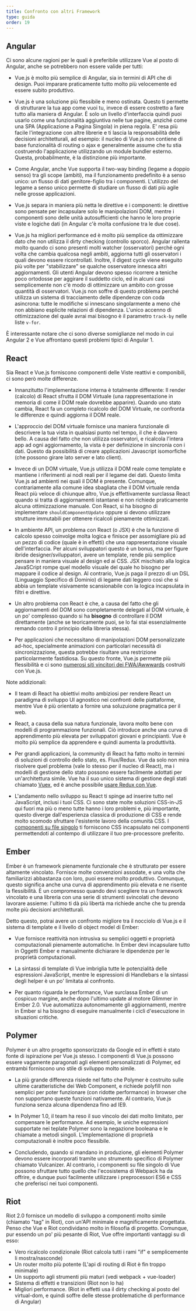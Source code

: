 ```yaml
---
title: Confronto con altri Framework
type: guida
order: 19
---
```


## Angular

Ci sono alcune ragioni per le quali è preferibile utilizzare Vue al posto di Angular, anche se potrebbero non essere valide per tutti:

- Vue.js è molto più semplice di Angular, sia in termini di API che di design. Puoi imparare praticamente tutto molto più velocemente ed essere subito produttivo.

- Vue.js è una soluzione più flessibile e meno ostinata. Questo ti permette di strutturare la tua app come vuoi tu, invece di essere costretto a fare tutto alla maniera di Angular. È solo un livello d'interfaccia quindi puoi usarlo come una funzionalità aggiuntiva nelle tue pagine, anziché come una SPA (Applicazione a Pagina Singola) in piena regola. E' resa più facile l'integrazione con altre librerie e ti lascia la responsabilità delle decisioni architetturali, ad esempio: il nucleo di Vue.js non contiene di base funzionalità di routing o ajax e generalmente assume che tu stia costruendo l'applicazione utilizzando un module bundler esterno. Questa, probabilmente, è la distinzione più importante.

- Come Angular, anche Vue supporta il two-way binding (legame a doppio senso) tra gli scope (ambiti), ma il funzionamento predefinito è a senso unico: un flusso di dati genitore-figlio tra i componenti. L'utilizzo del legame a senso unico permette di studiare un flusso di dati più agile nelle grosse applicazioni.

- Vue.js separa in maniera più netta le direttive e i componenti: le direttive sono pensate per incapsulare solo le manipolazioni DOM, mentre i componenti sono delle unità autosufficienti che hanno le loro proprie viste e logiche dati (in Angular c'è molta confusione tra le due cose).

- Vue.js ha migliori performance ed è molto più semplice da ottimizzare dato che non utilizza il dirty checking (controllo sporco). Angular rallenta molto quando ci sono presenti molti watcher (osservatori) perché ogni volta che cambia qualcosa negli ambiti, aggiorna tutti gli osservatori i quali devono essere ricontrollati. Inoltre, il digest cycle viene eseguito più volte per "stabilizzare" se qualche osservatore innesca altri aggiornamenti. Gli utenti Angular devono spesso ricorrere a teniche poco ortodosse per aggirare il suddetto ciclo, ed in alcuni casi semplicemente non c'è modo di ottimizzare un ambito con grosse quantità di osservatori. Vue.js non soffre di questo problema perché utilizza un sistema di tracciamento delle dipendenze con coda asincrona: tutte le modifiche si innescano singolarmente a meno ché non abbiano esplicite relazioni di dipendenza. L'unico accenno di ottimizzazione del quale avrai mai bisogno è il parametro `track-by` nelle liste `v-for`.

È interessante notare che ci sono diverse somiglianze nel modo in cui Angular 2 e Vue affrontano questi problemi tipici di Angular 1.

## React

Sia React e Vue.js forniscono componenti delle Viste reattivi e componibili, ci sono però molte differenze.

- Innanzitutto l'implementazione interna è totalmente differente: Il render (calcolo) di React sfrutta il DOM Virtuale (una rappresentazione in memoria di come il DOM reale dovrebbe apparire). Quando uno stato cambia, React fa un completo ricalcolo del DOM Virtuale, ne confronta le differenze e quindi aggiorna il DOM reale.

- L'approccio del DOM virtuale fornisce una maniera funzionale di descrivere la tua vista in qualsiasi punto nel tempo, il che è davvero bello. A causa del fatto che non utilizza osservatori, e ricalcola l'intera app ad ogni aggiornamento, la vista è per definizione in sincronia con i dati. Questo da possibilità di creare applicazioni Javascript isomorfiche (che possono girare lato server e lato client).

- Invece di un DOM virtuale, Vue.js utilizza il DOM reale come template e mantiene i riferimenti ai nodi reali per il legame dei dati. Questo limita Vue.js ad ambienti nei quali il DOM è presente. Comunque, contrariamente alla comune idea sbagliata che il DOM virtuale renda React più veloce di chiunque altro, Vue.js effettivamente surclassa React quando si tratta di aggiornamenti istantanei e non richiede praticamente alcuna ottimizzazione manuale. Con React, si ha bisogno di implementare `shouldComponentUpdate` oppure si devono utilizzare strutture immutabili per ottenere ricalcoli pienamente ottimizzati.

- In ambiente API, un problema con React (o JSX) è che la funzione di calcolo spesso coinvolge molta logica e finisce per assomigliare più ad un pezzo di codice (quale è in effetti) che una rappresentazione visuale dell'interfaccia. Per alcuni sviluppatori questo è un bonus, ma per figure ibride designer/sviluppatori, avere un template, rende più semplice pensare in maniera visuale al design ed ai CSS. JSX mischiato alla logica JavaSCript rompe quel modello visuale del quale ho bisogno per mappare il codice al design. Al contrario, Vue.js paga il prezzo di un DSL (Linguaggio Specifico di Dominio) di legame dati leggero così che si abbia un template visivamente scansionabile con la logica incapsulata in filtri e direttive.

- Un altro problema con React è che, a causa del fatto che gli aggiornamenti del DOM sono completamente delegati al DOM virtuale, è un po' complesso quando si ha **bisogno** di controllare il DOM direttamente (anche se teoricamente puoi, se lo fai stai essenzialmente remando contro il principio della libreria stessa).

- Per applicazioni che necessitano di manipolazioni DOM personalizzate ad-hoc, specialmente animazioni con particolari necessità di sincronizzazione, questa potrebbe risultare una restrizione particolarmente fastidiosa. Su questo fronte, Vue.js permette più flessibilità e ci sono [numerosi siti vincitori dei FWA/Awwwards](https://github.com/vuejs/vue/wiki/Projects-Using-Vue.js#interactive-experiences) costruiti con Vue.js.

Note addizionali:

- Il team di React ha obiettivi molto ambiziosi per rendere React un paradigma di sviluppo UI agnostico nei confronti delle piattaforme, mentre Vue è più orientato a fornire una soluzuione pragmatica per il web.

- React, a causa della sua natura funzionale, lavora molto bene con modelli di programmazione funzionali. Ciò introduce anche una curva di apprendimento più elevata per sviluppatori giovani e principianti. Vue è molto più semplice da apprendere e quindi aumenta la produttività.

- Per grandi applicazioni, la community di React ha fatto molto in termini di soluzioni di controllo dello stato, es. Flux/Redux. Vue da solo non mira risolvere quel problema (vale lo stesso per il nucleo di React), ma i modelli di gestione dello stato possono essere facilmente adottati per un'architettura simile. Vue ha il suo unico sistema di gestione degli stati chiamato [Vuex](https://github.com/vuejs/vuex), ed è anche possibile [usare Redux con Vue](https://github.com/egoist/revue).

- L'andamento nello sviluppo su React ti spinge ad inserire tutto nel JavaScript, inclusi i tuoi CSS. Ci sono state molte soluzioni CSS-in-JS qui fuori ma più o meno tutte hanno i loro problemi e, più importante, questo diverge dall'esperienza classica di produzione di CSS e rende molto scomodo sfruttare l'esistente lavoro della comunità CSS. I [componenti su file singolo](http://vuejs.org/guide/application.html#Single-File-Components) ti forniscono CSS incapsulato nei componenti permettendoti al contempo di utilizzare il tuo pre-processore preferito.

## Ember

Ember è un framework pienamente funzionale che è strutturato per essere altamente vincolato. Fornisce molte convenzioni assodate, e una volta che familiarizzi abbastanza con loro, puoi essere molto produttivo. Comunque, questo significa anche una curva di apprendimento più elevata e ne risente la flessibilità. È un compromesso quando devi scegliere tra un framework vincolato e una libreria con una serie di strumenti svincolati che devono lavorare assieme: l'ultimo ti dà più libertà ma richiede anche che tu prenda molte più decisioni architetturali.

Detto questo, potrai avere un confronto migliore tra il nocciolo di Vue.js e il sistema di template e il livello di object model di Ember:

- Vue fornisce reattività non intrusiva su semplici oggetti e proprietà computazionali pienamente automatiche. In Ember devi incapsulare tutto in Oggetti Ember e manualmente dichiarare le dipendenze per le proprietà computazionali.

- La sintassi di template di Vue imbriglia tutte le potenzialità delle espressioni JavaScript, mentre le espressioni di Handlebars e la sintassi degli helper è un po' limitata al confronto.

- Per quanto riguarda le performance, Vue surclassa Ember di un cospicuo margine, anche dopo l'ultimo update al motore Glimmer in Ember 2.0. Vue automatizza autonomamente gli aggiornamenti, mentre in Ember si ha bisogno di eseguire manualmente i cicli d'esecuzione in situazioni critiche.

## Polymer

Polymer è un altro progetto sponsorizzato da Google ed in effetti è stato fonte di ispirazione per Vue.js stesso. I componenti di Vue.js possono essere vagamente paragonati agli elementi personalizzati di Polymer, ed entrambi forniscono uno stile di sviluppo molto simile. 

- La più grande differenza risiede nel fatto che Polymer è costruito sulle ultime caratteristiche dei Web Component, e richiede polyfill non semplici per poter funzionare (con ridotte performance) in browser che non supportano queste funzioni nativamente. Al contrario, Vue.js funziona senza alcuna dipendenza fino ad IE9.

- In Polymer 1.0, il team ha reso il suo vincolo dei dati molto limitato, per compensare le performance. Ad esempio, le uniche espressioni supportate nei teplate Polymer sono la negazione booleana e le chiamate a metodi singoli. L'implementazione di proprietà computazionali è inoltre poco flessibile.

- Concludendo, quando si mandano in produzione, gli elementi Polymer devono essere incorporati tramite uno strumento specifico di Polymer chiamato Vulcanizer. Al contrario, i componenti su file singolo di Vue possono sfruttare tutto quello che l'ecosistema di Webpack ha da offrire, e dunque puoi facilmente utilizzare i preprocessori ES6 e CSS che preferisci nei tuoi componenti.

## Riot

Riot 2.0 fornisce un modello di sviluppo a componenti molto simile (chiamato "tag" in Riot), con un'API minimale e magnificamente progettata. Penso che Vue e Riot condividano molto in filosofia di progetto. Comunque, pur essendo un po' più pesante di Riot, Vue offre importanti vantaggi su di esso:

- Vero ricalcolo condizionale (Riot calcola tutti i rami "if" e semplicemente li mostra/nasconde)
- Un router molto più potente (L'api di routing di Riot è fin troppo minimale)
- Un supporto agli strumenti più maturi (vedi webpack + vue-loader)
- Sistema di effetti e transizioni (Riot non lo ha)
- Migliori performance. (Riot in effetti usa il dirty checking al posto del virtual-dom, e quindi soffre delle stesse problematiche di performance di Angular)
